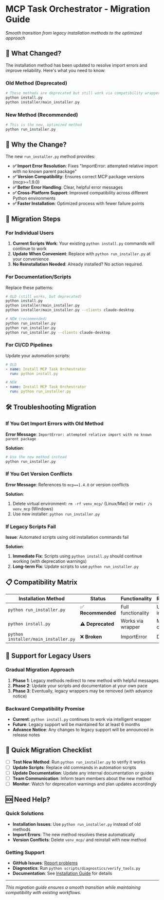# MCP Task Orchestrator - Migration Guide

*Smooth transition from legacy installation methods to the optimized approach*

## 🎯 What Changed?

The installation method has been updated to resolve import errors and improve reliability. Here's what you need to know:

### Old Method (Deprecated)
```bash
# These methods are deprecated but still work via compatibility wrapper
python install.py
python installer/main_installer.py
```

### New Method (Recommended)
```bash
# This is the new, optimized method
python run_installer.py
```

## 🔧 Why the Change?

The new `run_installer.py` method provides:

- **✅ Import Error Resolution**: Fixes "ImportError: attempted relative import with no known parent package"
- **✅ Version Compatibility**: Ensures correct MCP package versions (mcp>=1.9.0)
- **✅ Better Error Handling**: Clear, helpful error messages
- **✅ Cross-Platform Support**: Improved compatibility across different Python environments
- **✅ Faster Installation**: Optimized process with fewer failure points

## 🚀 Migration Steps

### For Individual Users

1. **Current Scripts Work**: Your existing `python install.py` commands will continue to work
2. **Update When Convenient**: Replace with `python run_installer.py` at your convenience
3. **No Reinstallation Needed**: Already installed? No action required.

### For Documentation/Scripts

Replace these patterns:

```bash
# OLD (still works, but deprecated)
python install.py
python installer/main_installer.py
python installer/main_installer.py --clients claude-desktop

# NEW (recommended)
python run_installer.py
python run_installer.py
python run_installer.py --clients claude-desktop
```

### For CI/CD Pipelines

Update your automation scripts:

```yaml
# OLD
- name: Install MCP Task Orchestrator
  run: python install.py

# NEW
- name: Install MCP Task Orchestrator
  run: python run_installer.py
```

## 🛠️ Troubleshooting Migration

### If You Get Import Errors with Old Method

**Error Message**: `ImportError: attempted relative import with no known parent package`

**Solution**: 
```bash
# Use the new method instead
python run_installer.py
```

### If You Get Version Conflicts

**Error Message**: References to `mcp==1.4.0` or version conflicts

**Solution**:
1. Delete virtual environment: `rm -rf venv_mcp/` (Linux/Mac) or `rmdir /s venv_mcp` (Windows)
2. Use new installer: `python run_installer.py`

### If Legacy Scripts Fail

**Issue**: Automated scripts using old installation commands fail

**Solution**:
1. **Immediate Fix**: Scripts using `python install.py` should continue working (with deprecation warnings)
2. **Long-term Fix**: Update scripts to use `python run_installer.py`

## 📋 Compatibility Matrix

| Installation Method | Status | Functionality | Recommendation |
|-------------------|--------|---------------|---------------|
| `python run_installer.py` | ✅ **Recommended** | Full functionality | Use for all new installations |
| `python install.py` | ⚠️ **Deprecated** | Works via wrapper | Migrate when convenient |
| `python installer/main_installer.py` | ❌ **Broken** | ImportError | Do not use |

## 📝 Support for Legacy Users

### Gradual Migration Approach

1. **Phase 1**: Legacy methods redirect to new method with helpful messages
2. **Phase 2**: Update your scripts and documentation at your own pace
3. **Phase 3**: Eventually, legacy wrappers may be removed (with advance notice)

### Backward Compatibility Promise

- **Current**: `python install.py` continues to work via intelligent wrapper
- **Future**: Legacy support will be maintained for at least 6 months
- **Advance Notice**: Any changes to legacy support will be announced in release notes

## 🎯 Quick Migration Checklist

- [ ] **Test New Method**: Run `python run_installer.py` to verify it works
- [ ] **Update Scripts**: Replace old commands in automation scripts
- [ ] **Update Documentation**: Update any internal documentation or guides
- [ ] **Team Communication**: Inform team members about the new method
- [ ] **Monitor**: Watch for deprecation warnings and plan updates accordingly

## 🆘 Need Help?

### Quick Solutions
- **Installation Issues**: Use `python run_installer.py` instead of old methods
- **Import Errors**: The new method resolves these automatically
- **Version Conflicts**: Delete `venv_mcp/` and reinstall with new method

### Getting Support
- **GitHub Issues**: [Report problems](https://github.com/EchoingVesper/mcp-task-orchestrator/issues)
- **Diagnostics**: Run `python scripts/diagnostics/verify_tools.py`
- **Documentation**: See [Installation Guide](docs/installation.md) for details

---

*This migration guide ensures a smooth transition while maintaining compatibility with existing workflows.*
